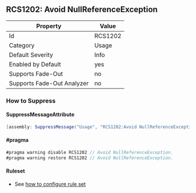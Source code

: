 ## RCS1202: Avoid NullReferenceException

Property | Value
--- | --- 
Id | RCS1202
Category | Usage
Default Severity | Info
Enabled by Default | yes
Supports Fade-Out | no
Supports Fade-Out Analyzer | no

### How to Suppress

#### SuppressMessageAttribute

```csharp
[assembly: SuppressMessage("Usage", "RCS1202:Avoid NullReferenceException.", Justification = "<Pending>")]
```

#### \#pragma

```csharp
#pragma warning disable RCS1202 // Avoid NullReferenceException.
#pragma warning restore RCS1202 // Avoid NullReferenceException.
```

#### Ruleset

* See [how to configure rule set](../HowToConfigureAnalyzers.md)
